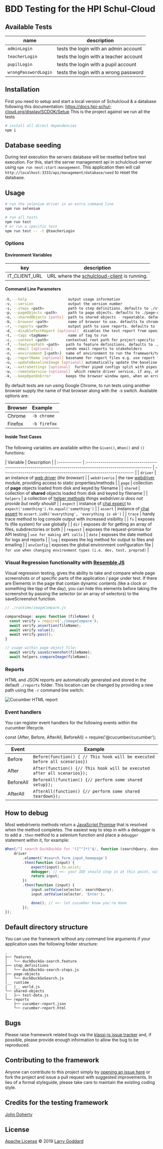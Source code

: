 # BDD Testing for the HPI Schul-Cloud

## Available Tests

| name                 | description                            |
| -------------------- | -------------------------------------- |
| `adminLogin`         | tests the login with an admin account  |
| `teacherLogin`       | tests the login with a teacher account |
| `pupilLogin`         | tests the login with a pupil account   |
| `wrongPasswordLogin` | tests the login with a wrong password  |

## Installation

First you need to setup and start a local version of Schulcloud & a database following this documentation: https://docs.hpi-schul-cloud.org/display/SCDOK/Setup
This is the project against we run all the tests

```bash
# install all direct dependencies
npm i
```

## Database seeding

During test execution the servers database will be resetted before test execution.
For this, start the server management api in schulcloud-server using `npm run nest:start:management`. This application then will call `http://localhost:3333/api/management/database/seed` to reset the database.

## Usage

```bash
# run the selenium driver in an extra command line
npm run selenium

# run all tests
npm run test
# or run a specific test
npm run test -- -t @teacherLogin
```

### Options

#### Environment Variables

| key           | description                                                                                         |
| ------------- | --------------------------------------------------------------------------------------------------- |
| IT_CLIENT_URL | URL where the [schulcloud-client](https://github.com/hpi-schul-cloud/schulcloud-client) is running. |

#### Command Line Parameters

```bash
-h, --help                   output usage information
-v, --version                output the version number
-s, --steps <path>           path to step definitions. defaults to ./step-definitions
-p, --pageObjects <path>     path to page objects. defaults to ./page-objects
-o, --sharedObjects [paths]  path to shared objects - repeatable. defaults to ./shared-objects
-b, --browser <path>         name of browser to use. defaults to chrome
-r, --reports <path>         output path to save reports. defaults to ./reports
-d, --disableTestReport [optional]  disables the test report from opening after test completion
-t, --tags <tagName>         name of tag to run
-c, --context <path>        contextual root path for project-specific features, steps, objects etc
-f, --featuresPath <path>   path to feature definitions. defaults to ./features
-e, --email [optional]      sends email reports to stakeholders
-n, --environment [<path>]  name of environment to run the framework/test in. default to dev
-g, --reportName [optional] basename for report files e.g. use report for report.json
-u, --updateBaselineImage [optional] automatically update the baseline image after a failed comparison
-x, --extraSettings [optional]  further piped configs split with pipes
-w, --remoteService [optional]  which remote driver service, if any, should be used e.g. browserstack
-k, --keepOpenOnError       keeps the browser window open, when an error occurs
```

By default tests are run using Google Chrome, to run tests using another browser supply the name of that browser along with the `-b` switch. Available options are:

| Browser | Example      |
| :------ | :----------- |
| Chrome  | `-b chrome`  |
| Firefox | `-b firefox` |

#### Inside Test Cases

The following variables are available within the `Given()`, `When()` and `()` functions:

| Variable      | Description                                                                                                      |
| :------------ | :--------------------------------------------------------------------------------------------------------------- | ------------------------------------------------------------------- |
| `driver`      | an instance of [web driver](https://webdriver.io/docs/setuptypes.html) (_the browser_)                           |
| `webdriverio` | the raw [webdriver](https://webdriver.io/docs/api.html) module, providing access to static properties/methods    |
| `page`        | collection of **page** objects loaded from disk and keyed by filename                                            |
| `shared`      | collection of **shared** objects loaded from disk and keyed by filename                                          |
| `helpers`     | a collection of [helper methods](runtime/helpers.js) _things webdriver.io does not provide but really should!_   |
| `expect`      | instance of [chai expect](https://www.chaijs.com/api/bdd/) to `expect('something').to.equal('something')`        |
| `assert`      | instance of [chai assert](https://www.chaijs.com/api/assert/) to `assert.isOk('everything', 'everything is ok')` |
| `trace`       | handy trace method to log console output with increased visibility                                               |
| `fs`          | exposes fs (file system) for use globally                                                                        |
| `dir`         | exposes dir for getting an array of files, subdirectories or both                                                |
| `request`     | exposes the request-promise for API testing                                                                      | `use for making API calls`                                          |
| `date`        | exposes the date method for logs and reports                                                                     |
| `log`         | exposes the log method for output to files and emailing                                                          |
| `envConfig`   | exposes the global environment configuration file                                                                | `for use when changing environment types (i.e. dev, test, preprod)` |

### Visual Regression functionality with [Resemble JS](https://github.com/rsmbl/Resemble.js)

Visual regression testing, gives the ability to take and compare whole page screenshots or of specific parts of the application / page under test.
If there are Elements in the page that contain dynamic contents (like a clock or something like tipp of the day), you can hide this elements before
taking the screenshot by passing the selector (or an array of selectors) to the saveScreenshot function.

```js
// ./runtime/imageCompare.js

compareImage: async function (fileName) {
  const verify = require('./imageCompare');
  await verify.assertion(fileName);
  await verify.value();
  await verify.pass();
}

// usage within page-object file:
  await verify.saveScreenshot(fileName);
  await helpers.compareImage(fileName);
```

### Reports

HTML and JSON reports are automatically generated and stored in the default `./reports` folder. This location can be changed by providing a new path using the `-r` command line switch:

![Cucumber HTML report](runtime/img/cucumber-html-report.png)

### Event handlers

You can register event handlers for the following events within the cucumber lifecycle.

const {After, Before, AfterAll, BeforeAll} = require('@cucumber/cucumber');

| Event     | Example                                                                    |
| --------- | -------------------------------------------------------------------------- |
| Before    | `Before(function() { // This hook will be executed before all scenarios})` |
| After     | `After(function() {// This hook will be executed after all scenarios});`   |
| BeforeAll | `BeforeAll(function() {// perform some shared setup});`                    |
| AfterAll  | `AfterAll(function() {// perform some shared teardown});`                  |

## How to debug

Most webdriverio methods return a [JavaScript Promise](https://spring.io/understanding/javascript-promises 'view JavaScript promise introduction') that is resolved when the method completes. The easiest way to step in with a debugger is to add a `.then` method to a selenium function and place a `debugger` statement within it, for example:

```js
When(/^I search DuckDuckGo for "([^"]*)"$/, function (searchQuery, done) {
	driver
		.element('#search_form_input_homepage')
		.then(function (input) {
			expect(input).to.exist;
			debugger; // <<- your IDE should step in at this point, with the browser open
			return input;
		})
		.then(function (input) {
			input.setValue(selector, searchQuery);
			input.setValue(selector, 'Enter');

			done(); // <<- let cucumber know you're done
		});
});
```

## Default directory structure

You can use the framework without any command line arguments if your application uses the following folder structure:

```
.
├── features
│   └── duckDuckGo-search.feature
├── step_definitions
│   └── duckDuckGo-search-steps.js
├── page-objects
│   └── duckDuckGoSearch.js
|__ runtime
|   |__ world.js
└── shared-objects
│   ├── test-data.js
└── reports
    ├── cucumber-report.json
    └── cucumber-report.html
```

## Bugs

Please raise framework related bugs via the [klassi-js issue tracker](https://github.com/larryg01/klassi-js/issues) and, if possible, please provide enough information to allow the bug to be
reproduced.

## Contributing to the framework

Anyone can contribute to this project simply by [opening an issue here](https://github.com/larryg01/klassi-js/issues) or fork the project and issue a pull request with suggested improvements. In lieu of a formal styleguide, please take care to maintain the existing coding style.

## Credits for the testing framework

[John Doherty](https://www.linkedin.com/in/john-i-doherty)

## License

[Apache License](LICENSE) &copy; 2019 [Larry Goddard](https://uk.linkedin.com/in/larryg)
